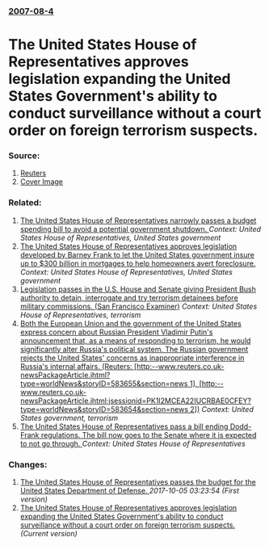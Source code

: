 ### [2007-08-4](/news/2007/08/4/index.md)

#  The United States House of Representatives approves legislation expanding the United States Government's ability to conduct surveillance without a court order on foreign terrorism suspects. 




### Source:

1. [Reuters](http://www.reuters.com/article/topNews/idUSN0328188520070805?feedType=RSS)
1. [Cover Image](http://s1.reutersmedia.net/resources/r/?m=02&d=20070804&t=2&i=1246480&w=&fh=545px&fw=&ll=&pl=&sq=&r=1246480)

### Related:

1. [The United States House of Representatives narrowly passes a budget spending bill to avoid a potential government shutdown. ](/news/2014/12/11/the-united-states-house-of-representatives-narrowly-passes-a-budget-spending-bill-to-avoid-a-potential-government-shutdown.md) _Context: United States House of Representatives, United States government_
2. [ The United States House of Representatives approves legislation developed by Barney Frank to let the United States government insure up to $300 billion in mortgages to help homeowners avert foreclosure. ](/news/2008/05/8/the-united-states-house-of-representatives-approves-legislation-developed-by-barney-frank-to-let-the-united-states-government-insure-up-to.md) _Context: United States House of Representatives, United States government_
3. [ Legislation passes in the U.S. House and Senate giving President Bush authority to detain, interrogate and try terrorism detainees before military commissions. (San Francisco Examiner)](/news/2006/09/27/legislation-passes-in-the-u-s-house-and-senate-giving-president-bush-authority-to-detain-interrogate-and-try-terrorism-detainees-before-m.md) _Context: United States House of Representatives, terrorism_
4. [ Both the European Union and the government of the United States express concern about Russian President Vladimir Putin's announcement that, as a means of responding to terrorism, he would significantly alter Russia's political system. The Russian government rejects the United States' concerns as inappropriate interference in Russia's internal affairs. (Reuters: [http:--www.reuters.co.uk-newsPackageArticle.jhtml?type=worldNews&storyID=583655&section=news 1], [http:--www.reuters.co.uk-newsPackageArticle.jhtml;jsessionid=PK1I2MCEA22IUCRBAE0CFEY?type=worldNews&storyID=583654&section=news 2])](/news/2004/09/15/both-the-european-union-and-the-government-of-the-united-states-express-concern-about-russian-president-vladimir-putin-s-announcement-that.md) _Context: United States government, terrorism_
5. [The United States House of Representatives pass a bill ending Dodd-Frank regulations. The bill now goes to the Senate where it is expected to not go through. ](/news/2017/06/8/the-united-states-house-of-representatives-pass-a-bill-ending-doddafrank-regulations-the-bill-now-goes-to-the-senate-where-it-is-expected.md) _Context: United States House of Representatives_

### Changes:

1. [ The United States House of Representatives passes the budget for the United States Department of Defense. ](/news/2007/08/4/the-united-states-house-of-representatives-passes-the-budget-for-the-united-states-department-of-defense.md) _2017-10-05 03:23:54 (First version)_
1. [ The United States House of Representatives approves legislation expanding the United States Government's ability to conduct surveillance without a court order on foreign terrorism suspects. ](/news/2007/08/4/the-united-states-house-of-representatives-approves-legislation-expanding-the-united-states-government-s-ability-to-conduct-surveillance-wi.md) _(Current version)_
